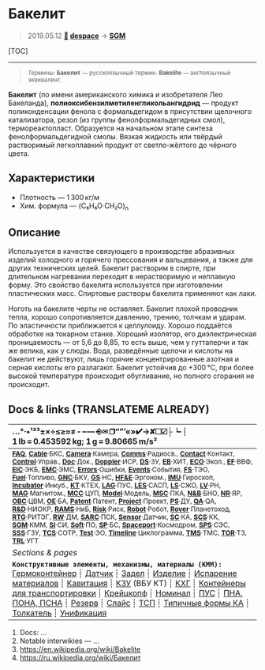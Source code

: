# Бакелит
> 2019.05.12 **[🚀](../index/index.md) [despace](index.md)** → **[SGM](sgm.md)**

[TOC]

---

> <small>*Термины:* **Бакелит** — русскоязычный термин. **Bakelite** — англоязычный эквивалент.</small>

**Бакелит** (по имени американского химика и изобретателя Лео Бакеланда), **полиоксибензилметиленгликольангидрид** — продукт поликонденсации фенола с формальдегидом в присутствии щелочного катализатора, резол (из группы фенолформальдегидных смол), термореактопласт. Образуется на начальном этапе синтеза фенолформальдегидной смолы. Вязкая жидкость или твёрдый растворимый легкоплавкий продукт от светло‑жёлтого до чёрного цвета.



## Характеристики
   - Плотность — 1 300 кг/м
   - Хим. формула — (C₆H₆O·CH₂O)<sub>n</sub>



## Описание
Используется в качестве связующего в производстве абразивных изделий холодного и горячего прессования и вальцевания, а также для других технических целей. Бакелит растворим в спирте, при длительном нагревании переходит в нерастворимую и неплавкую форму. Это свойство бакелита используется при изготовлении пластических масс. Спиртовые растворы бакелита применяют как лаки.

Ноготь на бакелите черты не оставляет. Бакелит плохой проводник тепла, хорошо сопротивляется давлению, трению, толчкам и ударам. По эластичности приближается к целлулоиду. Хорошо поддаётся обработке на токарном станке. Хороший изолятор, его диэлектрическая проницаемость — от 5,6 до 8,85, то есть выше, чем у гуттаперчи и так же велика, как у слюды. Вода, разведённые щелочи и кислоты на бакелит не действуют, лишь горячие концентрированные азотная и серная кислоты его разлагают. Бакелит устойчив до +300 °C, при более высокой температуре происходит обугливание, но полного сгорания не происходит.



<p style="page-break-after:always"> </p>

## Docs & links (TRANSLATEME ALREADY)
|…°·•¹²³±×÷≤≥≈≠ ‑ −— ⎆✉ ❐“”’«»✔→✘☐☑├┕┆ 1 lb = 0.453592 kg; 1 g = 9.80665 m/s²|
|:--|
|<small>**[FAQ](faq.md)**, **[Cable](cable.md)**·БКС, **[Camera](camera.md)**·Камера, **[Comms](comms.md)**·Радиосв., **[Contact](contact.md)**·Контакт, **[Control](control.md)**·Управ., **[Doc](doc.md)**·Док., **[Doppler](doppler.md)**·ИСР, **[DS](ds.md)**·ЗУ, **[EB](eb.md)**·ХИТ, **[ECO](ecology.md)**·Экол., **[EF](ef.md)**·ВВФ, **[ElC](elc.md)**·ЭКБ, **[EMC](emc.md)**·ЭМС, **[Errors](error.md)**·Ошибки, **[Events](event.md)**·События, **[FS](fs.md)**·ТЭО, **[Fuel](fuel.md)**·Топливо, **[GNC](gnc.md)**·БКУ, **[GS](scs.md)**·НС, **[HF&E](hfe.md)**·Эргоном., **[IMU](imu.md)**·Гироскоп, **[Incubator](incubator.md)**·Инкуб., **[KT](kt.md)**·КТЕХ, **[LAG](lag.md)**·ПУC, **[LES](les.md)**·САСП, **[LS](ls.md)**·СЖО, **[LV](lv.md)**·РН, **[MAG](mag.md)**·Магнитом., **[MCC](mcc.md)**·ЦУП, **[Model](model.md)**·Модель, **[MSC](sc.md)**·ПКА, **[N&B](nnb.md)**·БНО, **[NR](nr.md)**·ЯР, **[OBC](obc.md)**·ЦВМ, **[OE](oe.md)**·БА, **[Patent](патент.md)**·Патент, **[Project](project.md)**·Проект, **[PS](ps.md)**·ДУ, **[QA](quality.md)**·QA, **[R&D](rnd.md)**·НИОКР, **[RAMS](rams.md)**·НиБ, **[Risk](risk.md)**·Риск, **[Robot](robotics.md)**·Робот, **[Rover](rover.md)**·Планетоход, **[RTG](rtg.md)**·РИТЭГ, **[RW](rw.md)**·ДМ, **[SARC](sarc.md)**·ПСК, **[Sensor](sensor.md)**·Датчик, **[SC](sc.md)**·КА, **[SCS](scs.md)**·КК, **[SGM](sgm.md)**·КММ, **[SI](si.md)**·СИ, **[Soft](soft.md)**·ПО, **[SP](sp.md)**·БС, **[Spaceport](spaceport.md)**·Космодром, **[SPS](sps.md)**·СЭС, **[SSS](sss.md)**·ГЗУ, **[TCS](tcs.md)**·СОТР, **[Test](test.md)**·ЭО, **[Timeline](timeline.md)**·Циклограмма, **[TMS](tms.md)**·ТМС, **[TOR](tor.md)**·ТЗ, **[TRL](trl.md)**·УГТ</small>|
|*Sections & pages*|
|**`Конструктивные элементы, механизмы, материалы (КММ):`**<br> [Гермоконтейнер](гермоконтейнер.md) ┊ [Датчик](sensor.md) ┊ [Задел](margin.md) ┊ [Изделие](unit.md) ┊ [Испарение материалов](mat_sublime.md) ┊ [Кавитация](cavitation.md) ┊ [КЗУ](cinu.md) (ВБУ КТ) ┊ [КХГ](cgs.md) ┊ [Контейнеры для транспортировки](ship_contain.md) ┊ [Крейцкопф](crosshead.md) ┊ [Номинал](nominal.md) ┊ [ПУС](lag.md) ┊ [ПНА, ПОНА, ПСНА](aiad.md) ┊ [Резерв](reserve.md) ┊ [Слайс](слайс.md) ┊ [ТСП](tsp.md) ┊ [Типичные формы КА](sc_ts.md) ┊ [Толкатель](толкатель.md) ┊ [Унификация](commonality.md) |

   1. Docs: …
   1. Notable interwikies — …
   1. <https://en.wikipedia.org/wiki/Bakelite>
   1. <https://ru.wikipedia.org/wiki/Бакелит>

